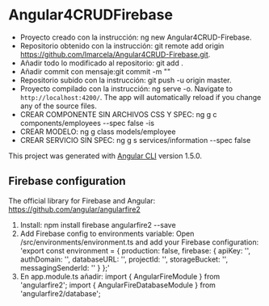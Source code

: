 # Angular4CRUDFirebase
- Proyecto creado con la instrucción: ng new Angular4CRUD-Firebase.
- Repositorio obtenido con la instrucción: git remote add origin https://github.com/lmarcela/Angular4CRUD-Firebase.git.
- Añadir todo lo modificado al repositorio: git add .
- Añadir commit con mensaje:git commit -m ""
- Repositorio subido con la instrucción: git push -u origin master.
- Proyecto compilado con la instrucción: ng serve -o. Navigate to `http://localhost:4200/`. The app will automatically reload if you change any of the source files.
- CREAR COMPONENTE SIN ARCHIVOS CSS Y SPEC: ng g c components/employees --spec false -is
- CREAR MODELO: ng g class models/employee
- CREAR SERVICIO SIN SPEC: ng g s services/information --spec false 

This project was generated with [Angular CLI](https://github.com/angular/angular-cli) version 1.5.0.

## Firebase configuration
The official library for Firebase and Angular: https://github.com/angular/angularfire2

1. Install: npm install firebase angularfire2 --save
2. Add Firebase config to environments variable: Open /src/environments/environment.ts and add your Firebase configuration:
'export const environment = {
  production: false,
  firebase: {
    apiKey: '<your-key>',
    authDomain: '<your-project-authdomain>',
    databaseURL: '<your-database-URL>',
    projectId: '<your-project-id>',
    storageBucket: '<your-storage-bucket>',
    messagingSenderId: '<your-messaging-sender-id>'
  }
};'
3.  En app.module.ts añadir: 
import { AngularFireModule } from 'angularfire2';
import { AngularFireDatabaseModule } from 'angularfire2/database';

